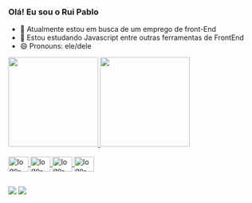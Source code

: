 ### Olá! Eu sou o Rui Pablo

- 🔭 Atualmente estou em busca de um emprego de front-End
- 🌱 Estou estudando Javascript entre outras ferramentas de FrontEnd
- 😄 Pronouns: ele/dele

<div>
  <a href="https://github.com/ruipablobf">
   <img height = "180em" src="https://github-readme-stats.vercel.app/api?username=ruipablobf&show_icons=true&theme=radical" />
  <img height= "180em" src="https://github-readme-stats.vercel.app/api/top-langs/?username=ruipablobf&layout=compact&langs_count=16&theme=merko"/>
</div>

<div style="display: inline_block"><br>
  <img align="center" alt="logo-HTML5" height="30" width="40" src="https://cdn.jsdelivr.net/gh/devicons/devicon/icons/html5/html5-original.svg" />
  <img align="center" alt="logo-CSS3" height="30" width="40" src="https://cdn.jsdelivr.net/gh/devicons/devicon/icons/css3/css3-original.svg" />
  <img align="center" alt="logo-CSS3" height="30" width="40" src="https://cdn.jsdelivr.net/gh/devicons/devicon/icons/javascript/javascript-original.svg" />
  <img align="center" alt="logo-CSS3" height="30" width="40" src="https://cdn.jsdelivr.net/gh/devicons/devicon/icons/java/java-original.svg" />

</div>

##

<div>
  <a href="mailto:ruipablobf@gmail.com"><img src="https://img.shields.io/badge/Gmail-D14836?style=for-the-badge&logo=gmail&logoColor=white" target="_blank"></a>
  <a href="https://www.linkedin.com/in/rui-pablo-brito-ferreira-743aa7224/"><img src="https://img.shields.io/badge/LinkedIn-0077B5?style=for-the-badge&logo=linkedin&logoColor=white" target="_blank"></a>
  <!--<a href="ruipablob@gmail.com"><img src="https://img.shields.io/badge/Discord-7289DA?style=for-the-badge&logo=discord&logoColor=white" target="_blank"></a>
  -->
</div>

